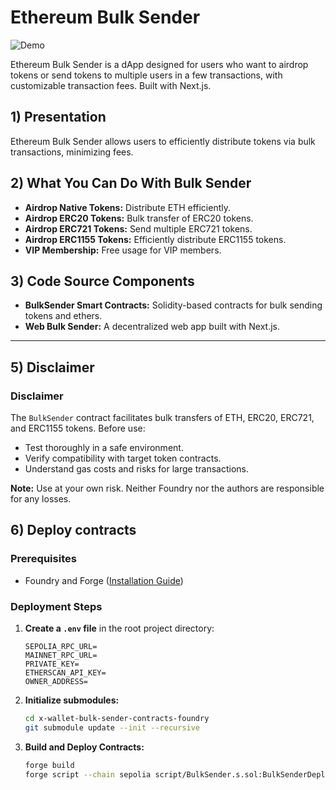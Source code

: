 
# Ethereum Bulk Sender

![Demo](./demo-bulk-sender.gif)

Ethereum Bulk Sender is a dApp designed for users who want to airdrop tokens or send tokens to multiple users in a few transactions, with customizable transaction fees. Built with Next.js.


## 1) Presentation

Ethereum Bulk Sender allows users to efficiently distribute tokens via bulk transactions, minimizing fees.


## 2) What You Can Do With Bulk Sender

- **Airdrop Native Tokens:** Distribute ETH efficiently.
- **Airdrop ERC20 Tokens:** Bulk transfer of ERC20 tokens.
- **Airdrop ERC721 Tokens:** Send multiple ERC721 tokens.
- **Airdrop ERC1155 Tokens:** Efficiently distribute ERC1155 tokens.
- **VIP Membership:** Free usage for VIP members.


## 3) Code Source Components

- **BulkSender Smart Contracts:** Solidity-based contracts for bulk sending tokens and ethers.
- **Web Bulk Sender:** A decentralized web app built with Next.js.

---

## 5) Disclaimer

### Disclaimer
The `BulkSender` contract facilitates bulk transfers of ETH, ERC20, ERC721, and ERC1155 tokens. Before use:
- Test thoroughly in a safe environment.
- Verify compatibility with target token contracts.
- Understand gas costs and risks for large transactions.

**Note:** Use at your own risk. Neither Foundry nor the authors are responsible for any losses.




## 6) Deploy contracts

### Prerequisites

- Foundry and Forge ([Installation Guide](https://book.getfoundry.sh/getting-started/installation))

### Deployment Steps

1. **Create a `.env` file** in the root project directory:
	```env
	SEPOLIA_RPC_URL=
	MAINNET_RPC_URL=
	PRIVATE_KEY=
	ETHERSCAN_API_KEY=
	OWNER_ADDRESS=
	```

2. **Initialize submodules:**
	```bash
	cd x-wallet-bulk-sender-contracts-foundry
	git submodule update --init --recursive
	```

3. **Build and Deploy Contracts:**
	```bash
	forge build
	forge script --chain sepolia script/BulkSender.s.sol:BulkSenderDeploy --broadcast --verify -vvvv
	```
